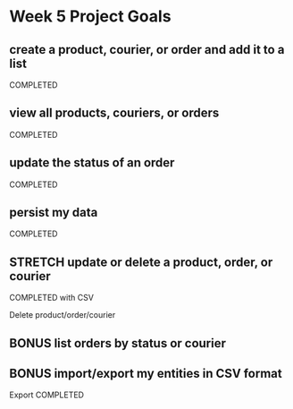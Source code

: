 # Week 5 Project Goals

## create a product, courier, or order and add it to a list
  COMPLETED
## view all products, couriers, or orders
  COMPLETED
## update the status of an order
  COMPLETED
## persist my data
  COMPLETED
## STRETCH update or delete a product, order, or courier
  COMPLETED with CSV

  Delete product/order/courier
## BONUS list orders by status or courier

## BONUS import/export my entities in CSV format
  Export COMPLETED


